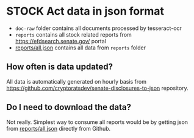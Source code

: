# STOCK Act data in json format

* `doc-raw` folder contains all documents processed by tesseract-ocr
* `reports` contains all stock related reports from https://efdsearch.senate.gov/ portal
* [reports/all.json](https://raw.githubusercontent.com/cryptoratsdev/senate-disclosures/main/reports/all.json) contains all data from `reports` folder

## How often is data updated?

All data is automatically generated on hourly basis from https://github.com/cryptoratsdev/senate-disclosures-to-json repository.


## Do I need to download the data?

Not really.
Simplest way to consume all reports would be by getting json from [reports/all.json](https://raw.githubusercontent.com/cryptoratsdev/senate-disclosures/main/reports/all.json) directly from Github.

